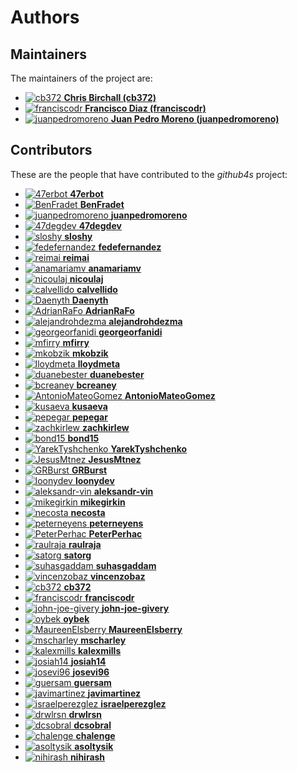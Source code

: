 [comment]: <> (Don't edit this file!)
[comment]: <> (It is automatically updated after every release of https://github.com/47degrees/.github)
[comment]: <> (If you want to suggest a change, please open a PR or issue in that repository)

# Authors

## Maintainers

The maintainers of the project are:

- [![cb372](https://avatars.githubusercontent.com/u/106760?v=4&s=20) **Chris Birchall (cb372)**](https://github.com/cb372)
- [![franciscodr](https://avatars.githubusercontent.com/u/1200151?v=4&s=20) **Francisco Diaz (franciscodr)**](https://github.com/franciscodr)
- [![juanpedromoreno](https://avatars.githubusercontent.com/u/4879373?v=4&s=20) **Juan Pedro Moreno (juanpedromoreno)**](https://github.com/juanpedromoreno)

## Contributors

These are the people that have contributed to the _github4s_ project:

- [![47erbot](https://avatars.githubusercontent.com/u/24799081?v=4&s=20) **47erbot**](https://github.com/47erbot)
- [![BenFradet](https://avatars.githubusercontent.com/u/1737211?v=4&s=20) **BenFradet**](https://github.com/BenFradet)
- [![juanpedromoreno](https://avatars.githubusercontent.com/u/4879373?v=4&s=20) **juanpedromoreno**](https://github.com/juanpedromoreno)
- [![47degdev](https://avatars.githubusercontent.com/u/5580770?v=4&s=20) **47degdev**](https://github.com/47degdev)
- [![sloshy](https://avatars.githubusercontent.com/u/427237?v=4&s=20) **sloshy**](https://github.com/sloshy)
- [![fedefernandez](https://avatars.githubusercontent.com/u/720923?v=4&s=20) **fedefernandez**](https://github.com/fedefernandez)
- [![reimai](https://avatars.githubusercontent.com/u/1123908?v=4&s=20) **reimai**](https://github.com/reimai)
- [![anamariamv](https://avatars.githubusercontent.com/u/2183589?v=4&s=20) **anamariamv**](https://github.com/anamariamv)
- [![nicoulaj](https://avatars.githubusercontent.com/u/3162?v=4&s=20) **nicoulaj**](https://github.com/nicoulaj)
- [![calvellido](https://avatars.githubusercontent.com/u/7753447?v=4&s=20) **calvellido**](https://github.com/calvellido)
- [![Daenyth](https://avatars.githubusercontent.com/u/14644?v=4&s=20) **Daenyth**](https://github.com/Daenyth)
- [![AdrianRaFo](https://avatars.githubusercontent.com/u/15971742?v=4&s=20) **AdrianRaFo**](https://github.com/AdrianRaFo)
- [![alejandrohdezma](https://avatars.githubusercontent.com/u/9027541?v=4&s=20) **alejandrohdezma**](https://github.com/alejandrohdezma)
- [![georgeorfanidi](https://avatars.githubusercontent.com/u/24582954?v=4&s=20) **georgeorfanidi**](https://github.com/georgeorfanidi)
- [![mfirry](https://avatars.githubusercontent.com/u/1107071?v=4&s=20) **mfirry**](https://github.com/mfirry)
- [![mkobzik](https://avatars.githubusercontent.com/u/18078706?v=4&s=20) **mkobzik**](https://github.com/mkobzik)
- [![lloydmeta](https://avatars.githubusercontent.com/u/914805?v=4&s=20) **lloydmeta**](https://github.com/lloydmeta)
- [![duanebester](https://avatars.githubusercontent.com/u/2539656?v=4&s=20) **duanebester**](https://github.com/duanebester)
- [![bcreaney](https://avatars.githubusercontent.com/u/66477252?v=4&s=20) **bcreaney**](https://github.com/bcreaney)
- [![AntonioMateoGomez](https://avatars.githubusercontent.com/u/25897490?v=4&s=20) **AntonioMateoGomez**](https://github.com/AntonioMateoGomez)
- [![kusaeva](https://avatars.githubusercontent.com/u/5486933?v=4&s=20) **kusaeva**](https://github.com/kusaeva)
- [![pepegar](https://avatars.githubusercontent.com/u/694179?v=4&s=20) **pepegar**](https://github.com/pepegar)
- [![zachkirlew](https://avatars.githubusercontent.com/u/15320944?v=4&s=20) **zachkirlew**](https://github.com/zachkirlew)
- [![bond15](https://avatars.githubusercontent.com/u/9124653?v=4&s=20) **bond15**](https://github.com/bond15)
- [![YarekTyshchenko](https://avatars.githubusercontent.com/u/185304?v=4&s=20) **YarekTyshchenko**](https://github.com/YarekTyshchenko)
- [![JesusMtnez](https://avatars.githubusercontent.com/u/8639179?v=4&s=20) **JesusMtnez**](https://github.com/JesusMtnez)
- [![GRBurst](https://avatars.githubusercontent.com/u/4647221?v=4&s=20) **GRBurst**](https://github.com/GRBurst)
- [![loonydev](https://avatars.githubusercontent.com/u/7644109?v=4&s=20) **loonydev**](https://github.com/loonydev)
- [![aleksandr-vin](https://avatars.githubusercontent.com/u/223293?v=4&s=20) **aleksandr-vin**](https://github.com/aleksandr-vin)
- [![mikegirkin](https://avatars.githubusercontent.com/u/4907402?v=4&s=20) **mikegirkin**](https://github.com/mikegirkin)
- [![necosta](https://avatars.githubusercontent.com/u/26248959?v=4&s=20) **necosta**](https://github.com/necosta)
- [![peterneyens](https://avatars.githubusercontent.com/u/6407606?v=4&s=20) **peterneyens**](https://github.com/peterneyens)
- [![PeterPerhac](https://avatars.githubusercontent.com/u/1763911?v=4&s=20) **PeterPerhac**](https://github.com/PeterPerhac)
- [![raulraja](https://avatars.githubusercontent.com/u/456796?v=4&s=20) **raulraja**](https://github.com/raulraja)
- [![satorg](https://avatars.githubusercontent.com/u/3954178?v=4&s=20) **satorg**](https://github.com/satorg)
- [![suhasgaddam](https://avatars.githubusercontent.com/u/7282584?v=4&s=20) **suhasgaddam**](https://github.com/suhasgaddam)
- [![vincenzobaz](https://avatars.githubusercontent.com/u/6325220?v=4&s=20) **vincenzobaz**](https://github.com/vincenzobaz)
- [![cb372](https://avatars.githubusercontent.com/u/106760?v=4&s=20) **cb372**](https://github.com/cb372)
- [![franciscodr](https://avatars.githubusercontent.com/u/1200151?v=4&s=20) **franciscodr**](https://github.com/franciscodr)
- [![john-joe-givery](https://avatars.githubusercontent.com/u/89886510?v=4&s=20) **john-joe-givery**](https://github.com/john-joe-givery)
- [![oybek](https://avatars.githubusercontent.com/u/2409985?v=4&s=20) **oybek**](https://github.com/oybek)
- [![MaureenElsberry](https://avatars.githubusercontent.com/u/17556002?v=4&s=20) **MaureenElsberry**](https://github.com/MaureenElsberry)
- [![mscharley](https://avatars.githubusercontent.com/u/336509?v=4&s=20) **mscharley**](https://github.com/mscharley)
- [![kalexmills](https://avatars.githubusercontent.com/u/22620342?v=4&s=20) **kalexmills**](https://github.com/kalexmills)
- [![josiah14](https://avatars.githubusercontent.com/u/1489462?v=4&s=20) **josiah14**](https://github.com/josiah14)
- [![josevi96](https://avatars.githubusercontent.com/u/22874841?v=4&s=20) **josevi96**](https://github.com/josevi96)
- [![guersam](https://avatars.githubusercontent.com/u/969120?v=4&s=20) **guersam**](https://github.com/guersam)
- [![javimartinez](https://avatars.githubusercontent.com/u/9149487?v=4&s=20) **javimartinez**](https://github.com/javimartinez)
- [![israelperezglez](https://avatars.githubusercontent.com/u/646886?v=4&s=20) **israelperezglez**](https://github.com/israelperezglez)
- [![drwlrsn](https://avatars.githubusercontent.com/u/981387?v=4&s=20) **drwlrsn**](https://github.com/drwlrsn)
- [![dcsobral](https://avatars.githubusercontent.com/u/141079?v=4&s=20) **dcsobral**](https://github.com/dcsobral)
- [![chalenge](https://avatars.githubusercontent.com/u/5385518?v=4&s=20) **chalenge**](https://github.com/chalenge)
- [![asoltysik](https://avatars.githubusercontent.com/u/17353292?v=4&s=20) **asoltysik**](https://github.com/asoltysik)
- [![nihirash](https://avatars.githubusercontent.com/u/5459892?v=4&s=20) **nihirash**](https://github.com/nihirash)